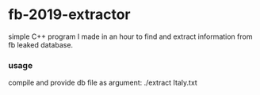 # fb-2019-extractor

simple C++ program I made in an hour to find and extract information from fb leaked database.

### usage
compile and provide db file as argument:
./extract Italy.txt
